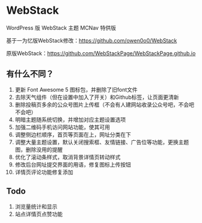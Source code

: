 # WebStack
WordPress 版 WebStack 主题 MCNav 特供版

基于一为忆版WebStack修改：https://github.com/owen0o0/WebStack

原版WebStack：https://github.com/WebStackPage/WebStackPage.github.io

## 有什么不同？
1. 更新 Font Awesome 5 图标包，并删除了旧font文件
2. 去除天气组件（但在设置中加入了开关）和Github标签，让页面更清新
3. 删除投稿页多余的公众号图片上传框（不会有人建网站收录公众号吧，不会吧不会吧）
4. 明暗主题随系统切换，并增加对应主题设置选项
5. 加强二维码手机访问网站功能，使其可用
7. 调整侧边栏顺序，首页等页面在上，网址分类在下
9. 调整大量主题设置，默认关闭搜索框、友情链接、广告位等功能，更换主题图，删除没用的提醒
10. 优化了滚动条样式，取消背景详情页转动样式
11. 修改后台网址提交界面的用语，修复图标上传按钮
12. 详情页评论功能修复添加

## Todo
1. 浏览量统计和显示
2. 站点详情页点赞功能
